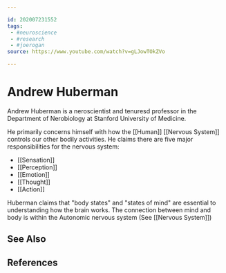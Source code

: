 ```yaml
---

id: 202007231552
tags:
 - #neuroscience
 - #research
 - #joerogan
source: https://www.youtube.com/watch?v=gLJowTOkZVo

---
```


# Andrew Huberman
Andrew Huberman is a neroscientist and tenuresd professor in the Department of Nerobiology at Stanford University of Medicine.

He primarily concerns himself with how the [[Human]] [[Nervous System]] controls our other bodily activities. He claims there are five major responsibilities for the nervous system:
- [[Sensation]]
- [[Perception]]
- [[Emotion]]
- [[Thought]]
- [[Action]]

Huberman claims that "body states" and "states of mind" are essential to understanding how the brain works. The connection between mind and body is within the Autonomic nervous system (See [[Nervous System]])


## See Also

## References

